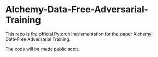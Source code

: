 # Alchemy-Data-Free-Adversarial-Training
This repo is the official Pytorch implementation for the paper Alchemy: Data-Free Adversarial Training.

The code will be made public soon.
